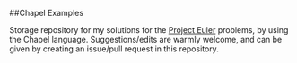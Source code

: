 ##Chapel Examples

Storage repository for my solutions for the [Project Euler](https://projecteuler.net/) problems, by using the Chapel language.
Suggestions/edits are warmly welcome, and can be given by creating an issue/pull request in this repository.
